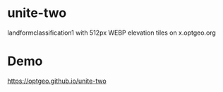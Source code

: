 # unite-two
landformclassification1 with 512px WEBP elevation tiles on x.optgeo.org

# Demo
https://optgeo.github.io/unite-two
